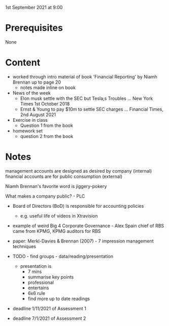 1st September 2021 at 9:00

# Prerequisites

None

# Content

* worked through intro material of book 'Financial Reporting' by Niamh Brennan up to page 20
    * notes made inline on book
* News of the week
    * Elon musk settle with the SEC but Tesla;s Troubles ... New York Times 1st October 2018
    * Ernst & Young to pay $10m to settle SEC charges ... Financial Times, 2nd August 2021
* Exercise in class
    * Question 1 from the book
* homework set 
    * question 2 from the book


# Notes

management accounts are designed as desired by company (internal)
financial accounts are for public consumption (external)

Niamh Brennan's favorite word is jiggery-pokery

What makes a company public? - PLC

* Board of Directors (BoD) is responsible for accounting policies
    * e.g. useful life of videos in Xtravision
* example of weird Big 4 Corporate Governance - Alex Spain chief of RBS came from KPMG, KPMG auditors for RBS
* paper: Merkl-Davies & Brennan (2007) - 7 impression management techniques

* TODO - find groups - data/reading/presentation
    * presentation is 
        * 7 mins
        * summarise key points
        * professional
        * entertains
        * 6x6 rule
        * find more up to date readings
* deadline 1/11/2021 of Assessment 1
* deadline 7/1/2021 of Assessment 2
